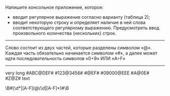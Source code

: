 Напишите консольное приложение, которое:
- вводит регулярное выражение согласно варианту (таблица 2);
- вводит некоторую строку и определяет наличие в ней слова
соответствующего регулярному выражению.
Предусмотреть ввод произвольного количества (нескольких) строк.


********************************************
Слово состоит из двух частей, которые разделены символом «@». Каждая часть
обязательно начинается символом «#», а далее может идти последовательность
символов «0÷9» ИЛИ «A÷F»
********************************************

very long #ABC@DEF# #123@3456#
#@EF# #09000@EEE #A@0E# #Z@Z# text


\B#(\d*|[A-F]*)@(\d*|[A-F]*)#\B
